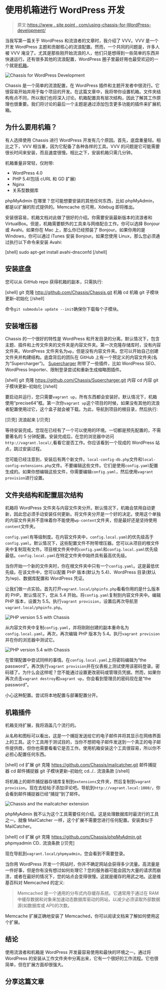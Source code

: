 # 使用机箱进行 WordPress 开发

> 原文:[https://www . site point . com/using-chassis-for-WordPress-development/](https://www.sitepoint.com/using-chassis-for-wordpress-development/)

当我写第一篇关于 WordPress 和流浪者的文章时，我介绍了 VVV。VVV 是一个开发 WordPress 主题和贡献核心的流浪配置。然而，一个共同的问题是，许多人被 VVV 淹没了。尤其是那些刚开始流浪的人，他们只是想得到一些简单的东西并快速运行。还有很多其他的流浪配置，WordPress 圈子里最好用也最受欢迎的一个就是[机箱](https://github.com/Chassis/Chassis)。

![Chassis for WordPress Development](../Images/dd6a1be83e255302e16fa2ad70f58ac4.png)

Chassis 是一个简单的流浪配置，在 WordPress 插件和主题开发者中很流行。它很容易开始并用于每个项目的开发。在这篇文章中，我将带你设置机箱。文件夹结构有点不同，所以我们也将深入讨论。机箱配置具有层次结构，因此了解其工作原理也很重要。我们将讨论的最后一个主题是通过添加包含更多功能的插件来扩展机箱。

## 为什么要用机箱？

有人选择使用 Chassis 进行 WordPress 开发有几个原因。首先，底盘重量轻。相比之下，VVV 相当重，因为它配备了各种各样的工具。VVV 的问题是它可能需要很长时间来安装，而且速度很慢。相比之下，安装机箱只需几分钟。

机箱重量非常轻，仅附带:

*   WordPress 4.0
*   PHP 5.4(包括 cURL 和 GD 扩展)
*   Nginx
*   关系型数据库

phpMyAdmin 在哪里？您可能想要安装的其他任何东西，比如 phpMyAdmin，都是以扩展的形式提供的。Memcache 也可用，Xdebug 即将推出。

安装很容易，机箱文档对此做了很好的介绍。你需要安装最新版本的流浪者和 VirtualBox。但是，机箱需要额外的工具来与网络配合工作。你可以选择 Bonjour 或 Avahi。如果你在 Mac 上，那么你已经预装了 Bonjour。如果你用的是 Windows，你可以通过 iTunes 安装 Bonjour。如果您使用 Linux，那么您必须通过执行以下命令来安装 Avahi:

[shell]
sudo apt-get install avahi-dnsconfd
[/shell]

## 安装底盘

您可以从 GitHub repo 获得机箱的副本，只需执行:

[shell]
git 克隆 http://github.com/Chassis/Chassis.git 机箱
cd 机箱
git 子模块更新–初始化
[/shell]

命令`git submodule update --init`确保你下载每个子模块。

## 安装增压器

Chassis 的一个很好的特性是 WordPress 和开发目录的分离。默认情况下，包含主题、插件和上传文件夹的文件夹是内容文件夹。第一次克隆存储库时，没有内容文件夹。WordPress 文件夹名为`wp`，但是没有内容文件夹。您可以开始自己创建文件夹并构建结构。底盘背后的团队在 GitHub 上有一个预定义的内容文件夹(名为“Supercharger”)。 [Supercharger](https://github.com/Chassis/Supercharger) 附带了一些插件，比如 WordPress SEO、WordPress Importer、限制登录尝试和重新生成缩略图插件。

[shell]
git 克隆 https://github.com/Chassis/Supercharger.git 内容
cd 内容
git 子模块更新–初始化
[/shell]

要启动并运行，您只需要`vagrant up`，所有东西都会安装好。默认情况下，机箱使用“precise64”框。第一次你`vagrant up`这个项目的时候，如果没有其他的流浪者配置使用过它，这个盒子就会被下载。为此，导航到项目的根目录，然后执行:

[贝壳]
流浪起来
[/贝壳]

等待安装完成。您现在已经有了一个可以使用的环境。一切都是预先配置的，不需要著名的 5 分钟配置。安装完成后，在您的浏览器中访问`http://vagrant.local/`,看看它是否工作。你应该看到一个现成的 WordPress 站点，跳过安装过程。

您可能已经注意到，安装后有两个新文件。`local-config-db.php`文件和`local-config-extensions.php`文件。不要编辑这些文件。它们是使用`config.yaml`配置生成的。如果你想编辑这些文件，你需要编辑`config.yaml`，然后使用`vagrant provision`进行设置。

## 文件夹结构和配置层次结构

机箱将 WordPress 文件夹与内容文件夹分开。默认情况下，机箱会禁用自动更新，因此您必须手动安装任何更新。将文件夹分开是一个好的决定。使用这个单独的内容文件夹并不意味着你不能使用`wp-content`文件夹，但是最好还是坚持使用`content`文件夹。

`config.yaml`有等级制度。在内容文件夹中，`config.local.yaml`的优先级高于`config.yaml`。默认情况下，这些配置文件不附带增压器。您可以从项目的根文件夹中复制现有文件。项目根文件夹中的`config.yaml`和`config.local.yaml`优先级最低。`config.local.yaml`在特定文件夹中始终具有最高优先级。

当你开始一个新的文件夹时，你在根文件夹中只有一个`config.yaml`。这是最低优先级。在该文件中，您可以配置 PHP 版本(默认为 5.4)、WordPress 目录(默认为/wp)、数据库配置和 WordPress 凭证。

让我们做一点实验。首先打开`vagrant.local/phpinfo.php`看看你用的是什么版本的 PHP。默认情况下，您从 5.4 开始。将`config.yaml`复制到内容文件夹中。编辑 PHP 版本，设置为 5.5。执行`vagrant provision`，设置后再次导航至`vagrant.local/phpinfo.php`。

![PHP version 5.5 with Chassis](../Images/81ea0fa951e2ca8b576deefbbd6a7cfc.png)

从内容文件夹中复制`config.yaml`，并将刚刚创建的副本重命名为`config.local.yaml`。再次，再次编辑 PHP 版本为 5.4。执行`vagrant provision`并在你的浏览器中测试它。

![PHP version 5.4 with Chassis](../Images/7e29445aaba7937aa8b28c56e697af3e.png)

在管理配置中尝试同样的事情。在`config.local.yaml`上将密码编辑为“the password”。再次执行`vagrant provision`并在仪表板上测试使用该密码登录。密码错了。为什么会这样呢？您不能通过设置更改密码或管理员凭据。然而，如果你再次点击`vagrant destroy`和`vagrant up`，你会看到管理员的密码现在是“the password”。

小心这种配置。尝试将本地配置与部署配置分开。

## 机箱插件

机箱支持扩展，我将涵盖几个流行的。

从名称和图标可以看出，这是一个捕捉发送给它的电子邮件并将其显示在网络界面上的工具。这个工具用于测试目的，当你不想把电子邮件发送到一个真正的电子邮件提供商，但你也需要看看它是否工作。使用机箱安装这个工具很容易，所以你不必担心配置任何东西。

[shell]
cd 扩展
git 克隆 https://github.com/Chassis/mailcatcher.git 邮件捕捉器
cd 邮件捕捉器
git 子模块更新–初始化
cd../..
流浪条款
[/shell]

将机箱上的邮件捕捉器存储库复制到`extensions`文件夹，然后复制到`vagrant provision`。现在去给帖子添加评论吧。导航到`http://vagrant.local:1080/`，你会看到邮件捕捉器已经“捕捉”到了邮件。

![Chassis and the mailcatcher extension](../Images/0bf87e4d0a8ee1b3dd3b780d98e99ed3.png)

phpMyAdmin
我不认为这个工具需要任何介绍。这是处理数据库时最流行的工具之一。就像 MailCatcher 一样，这个扩展不需要您进行任何配置。安装类似于 MailCatcher。

[shell]
cd 扩展
git 克隆 https://github.com/Chassis/phpMyAdmin.git phpmyadmin
CD..
流浪条款
[/贝壳]

现在导航到`vagrant.local/phpmyadmin`，您会看到不需要登录。

当你用 WordPress 开发一个网站时，你并不确定网站会获得多少流量。高流量是一件好事，但是你有没有想过如何处理它？您的服务器可能会因为大量的请求而崩溃，或者在最好的情况下，您的站点会变得很慢。这就是缓存的用武之地。这是维基百科对 Memcached 的定义:

> Memcached 是一个通用的分布式内存缓存系统。它通常用于通过在 RAM 中缓存数据和对象来加速动态数据库驱动的网站，以减少必须读取外部数据源(如数据库或 API)的次数。

Memcache 扩展正确地安装了 Memcached，你可以阅读文档来了解如何使用这个扩展。

## 结论

使用流浪者和机箱是 WordPress 开发最容易使用和最快的环境之一。通过将 WordPress 的安装从工作文件夹中分离出来，它有一个很好的工作流程。它也很简单，但在扩展方面却很强大。

## 分享这篇文章